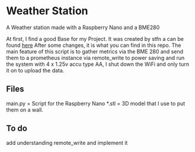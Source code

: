 # Weather Station
A Weather station made with a Raspberry Nano and a BME280

At first, I find a good Base for my Project. It was created by stfn a can be found [here](https://stfn.pl/blog/34-pico-power-consumption-solar-panels/)
After some changes, it is what you can find in this repo.
The main feature of this script is to gather metrics via the BME 280 and send them to a prometheus instance via remote_write
to power saving and run the system with 4 x 1.25v accu type AA, I shut down the WiFi and only turn it on to upload the data.

## Files
main.py = Script for the Raspberry Nano
*.stl = 3D model that I use to put them on a wall.

## To do
add understanding remote_write and implement it

